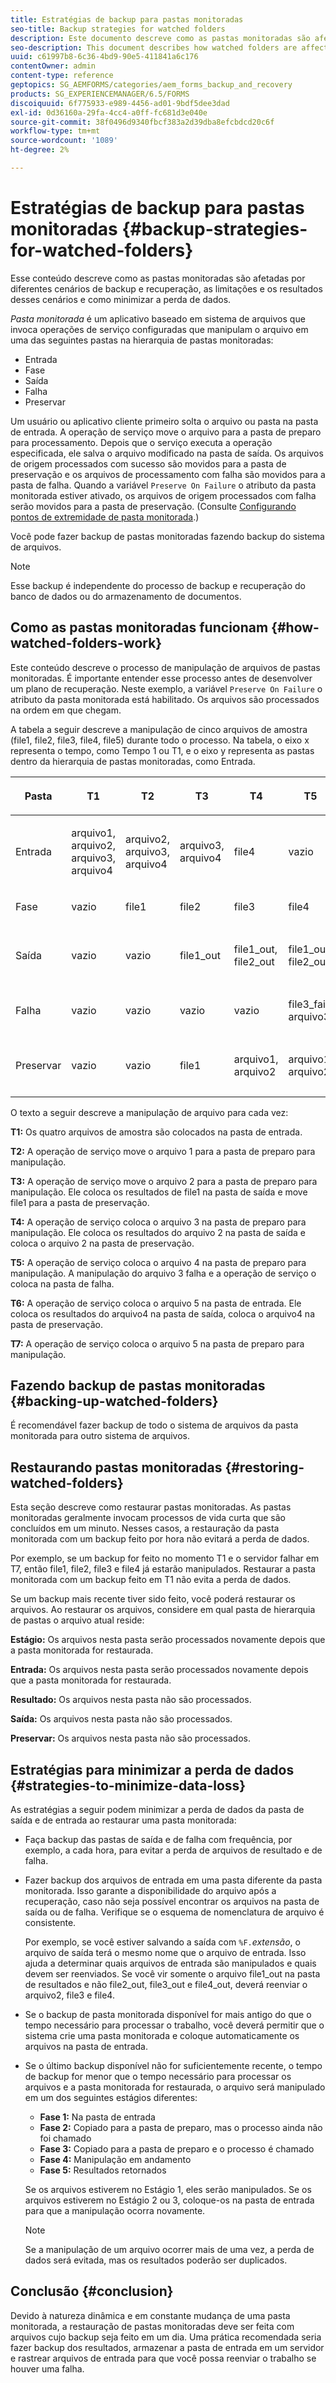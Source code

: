 ```yaml
---
title: Estratégias de backup para pastas monitoradas
seo-title: Backup strategies for watched folders
description: Este documento descreve como as pastas monitoradas são afetadas por diferentes cenários de backup e recuperação, as limitações e os resultados desses cenários e como minimizar a perda de dados.
seo-description: This document describes how watched folders are affected by different backup and recovery scenarios, the limitations and outcomes of these scenarios, and how to minimize data loss.
uuid: c61997b8-6c36-4bd9-90e5-411841a6c176
contentOwner: admin
content-type: reference
geptopics: SG_AEMFORMS/categories/aem_forms_backup_and_recovery
products: SG_EXPERIENCEMANAGER/6.5/FORMS
discoiquuid: 6f775933-e989-4456-ad01-9bdf5dee3dad
exl-id: 0d36160a-29fa-4cc4-a0ff-fc681d3e040e
source-git-commit: 38f0496d9340fbcf383a2d39dba8efcbdcd20c6f
workflow-type: tm+mt
source-wordcount: '1089'
ht-degree: 2%

---
```


# Estratégias de backup para pastas monitoradas {#backup-strategies-for-watched-folders}

Esse conteúdo descreve como as pastas monitoradas são afetadas por diferentes cenários de backup e recuperação, as limitações e os resultados desses cenários e como minimizar a perda de dados.

*Pasta monitorada* é um aplicativo baseado em sistema de arquivos que invoca operações de serviço configuradas que manipulam o arquivo em uma das seguintes pastas na hierarquia de pastas monitoradas:

* Entrada
* Fase
* Saída
* Falha
* Preservar

Um usuário ou aplicativo cliente primeiro solta o arquivo ou pasta na pasta de entrada. A operação de serviço move o arquivo para a pasta de preparo para processamento. Depois que o serviço executa a operação especificada, ele salva o arquivo modificado na pasta de saída. Os arquivos de origem processados com sucesso são movidos para a pasta de preservação e os arquivos de processamento com falha são movidos para a pasta de falha. Quando a variável `Preserve On Failure` o atributo da pasta monitorada estiver ativado, os arquivos de origem processados com falha serão movidos para a pasta de preservação. (Consulte [Configurando pontos de extremidade de pasta monitorada](/help/forms/using/admin-help/configuring-watched-folder-endpoints.md#configuring-watched-folder-endpoints).)

Você pode fazer backup de pastas monitoradas fazendo backup do sistema de arquivos.

>[!NOTE]
>
>Esse backup é independente do processo de backup e recuperação do banco de dados ou do armazenamento de documentos.

## Como as pastas monitoradas funcionam {#how-watched-folders-work}

Este conteúdo descreve o processo de manipulação de arquivos de pastas monitoradas. É importante entender esse processo antes de desenvolver um plano de recuperação. Neste exemplo, a variável `Preserve On Failure` o atributo da pasta monitorada está habilitado. Os arquivos são processados na ordem em que chegam.

A tabela a seguir descreve a manipulação de cinco arquivos de amostra (file1, file2, file3, file4, file5) durante todo o processo. Na tabela, o eixo x representa o tempo, como Tempo 1 ou T1, e o eixo y representa as pastas dentro da hierarquia de pastas monitoradas, como Entrada.

<table>
 <thead>
  <tr>
   <th><p>Pasta</p></th>
   <th><p>T1</p></th>
   <th><p>T2</p></th>
   <th><p>T3</p></th>
   <th><p>T4</p></th>
   <th><p>T5</p></th>
   <th><p>T6</p></th>
   <th><p>T7</p></th>
  </tr>
 </thead>
 <tbody>
  <tr>
   <td><p>Entrada</p></td>
   <td><p>arquivo1, arquivo2, arquivo3, arquivo4</p></td>
   <td><p>arquivo2, arquivo3, arquivo4</p></td>
   <td><p>arquivo3, arquivo4</p></td>
   <td><p>file4</p></td>
   <td><p>vazio</p></td>
   <td><p>file5</p></td>
   <td><p>vazio</p></td>
  </tr>
  <tr>
   <td><p>Fase</p></td>
   <td><p>vazio</p></td>
   <td><p>file1</p></td>
   <td><p>file2</p></td>
   <td><p>file3</p></td>
   <td><p>file4</p></td>
   <td><p>vazio</p></td>
   <td><p>file5</p></td>
  </tr>
  <tr>
   <td><p>Saída</p></td>
   <td><p>vazio</p></td>
   <td><p>vazio</p></td>
   <td><p>file1_out</p></td>
   <td><p>file1_out, file2_out</p></td>
   <td><p>file1_out, file2_out</p></td>
   <td><p>file1_out, file2_out, file4_out</p></td>
   <td><p>file1_out, file2_out, file4_out</p></td>
  </tr>
  <tr>
   <td><p>Falha</p></td>
   <td><p>vazio</p></td>
   <td><p>vazio</p></td>
   <td><p>vazio</p></td>
   <td><p>vazio</p></td>
   <td><p>file3_fail, arquivo3 </p></td>
   <td><p>file3_fail, arquivo3 </p></td>
   <td><p>file3_fail, arquivo3 </p></td>
  </tr>
  <tr>
   <td><p>Preservar</p></td>
   <td><p>vazio</p></td>
   <td><p>vazio</p></td>
   <td><p>file1 </p></td>
   <td><p>arquivo1, arquivo2 </p></td>
   <td><p>arquivo1, arquivo2 </p></td>
   <td><p>arquivo1, arquivo2, arquivo4 </p></td>
   <td><p>arquivo1, arquivo2, arquivo4 </p></td>
  </tr>
 </tbody>
</table>

O texto a seguir descreve a manipulação de arquivo para cada vez:

**T1:** Os quatro arquivos de amostra são colocados na pasta de entrada.

**T2:** A operação de serviço move o arquivo 1 para a pasta de preparo para manipulação.

**T3:** A operação de serviço move o arquivo 2 para a pasta de preparo para manipulação. Ele coloca os resultados de file1 na pasta de saída e move file1 para a pasta de preservação.

**T4:** A operação de serviço coloca o arquivo 3 na pasta de preparo para manipulação. Ele coloca os resultados do arquivo 2 na pasta de saída e coloca o arquivo 2 na pasta de preservação.

**T5:** A operação de serviço coloca o arquivo 4 na pasta de preparo para manipulação. A manipulação do arquivo 3 falha e a operação de serviço o coloca na pasta de falha.

**T6:** A operação de serviço coloca o arquivo 5 na pasta de entrada. Ele coloca os resultados do arquivo4 na pasta de saída, coloca o arquivo4 na pasta de preservação.

**T7:** A operação de serviço coloca o arquivo 5 na pasta de preparo para manipulação.

## Fazendo backup de pastas monitoradas {#backing-up-watched-folders}

É recomendável fazer backup de todo o sistema de arquivos da pasta monitorada para outro sistema de arquivos.

## Restaurando pastas monitoradas {#restoring-watched-folders}

Esta seção descreve como restaurar pastas monitoradas. As pastas monitoradas geralmente invocam processos de vida curta que são concluídos em um minuto. Nesses casos, a restauração da pasta monitorada com um backup feito por hora não evitará a perda de dados.

Por exemplo, se um backup for feito no momento T1 e o servidor falhar em T7, então file1, file2, file3 e file4 já estarão manipulados. Restaurar a pasta monitorada com um backup feito em T1 não evita a perda de dados.

Se um backup mais recente tiver sido feito, você poderá restaurar os arquivos. Ao restaurar os arquivos, considere em qual pasta de hierarquia de pastas o arquivo atual reside:

**Estágio:** Os arquivos nesta pasta serão processados novamente depois que a pasta monitorada for restaurada.

**Entrada:** Os arquivos nesta pasta serão processados novamente depois que a pasta monitorada for restaurada.

**Resultado:** Os arquivos nesta pasta não são processados.

**Saída:** Os arquivos nesta pasta não são processados.

**Preservar:** Os arquivos nesta pasta não são processados.

## Estratégias para minimizar a perda de dados {#strategies-to-minimize-data-loss}

As estratégias a seguir podem minimizar a perda de dados da pasta de saída e de entrada ao restaurar uma pasta monitorada:

* Faça backup das pastas de saída e de falha com frequência, por exemplo, a cada hora, para evitar a perda de arquivos de resultado e de falha.
* Fazer backup dos arquivos de entrada em uma pasta diferente da pasta monitorada. Isso garante a disponibilidade do arquivo após a recuperação, caso não seja possível encontrar os arquivos na pasta de saída ou de falha. Verifique se o esquema de nomenclatura de arquivo é consistente.

  Por exemplo, se você estiver salvando a saída com `%F.`*extensão*, o arquivo de saída terá o mesmo nome que o arquivo de entrada. Isso ajuda a determinar quais arquivos de entrada são manipulados e quais devem ser reenviados. Se você vir somente o arquivo file1_out na pasta de resultados e não file2_out, file3_out e file4_out, deverá reenviar o arquivo2, file3 e file4.

* Se o backup de pasta monitorada disponível for mais antigo do que o tempo necessário para processar o trabalho, você deverá permitir que o sistema crie uma pasta monitorada e coloque automaticamente os arquivos na pasta de entrada.
* Se o último backup disponível não for suficientemente recente, o tempo de backup for menor que o tempo necessário para processar os arquivos e a pasta monitorada for restaurada, o arquivo será manipulado em um dos seguintes estágios diferentes:

   * **Fase 1:** Na pasta de entrada
   * **Fase 2:** Copiado para a pasta de preparo, mas o processo ainda não foi chamado
   * **Fase 3:** Copiado para a pasta de preparo e o processo é chamado
   * **Fase 4:** Manipulação em andamento
   * **Fase 5:** Resultados retornados

  Se os arquivos estiverem no Estágio 1, eles serão manipulados. Se os arquivos estiverem no Estágio 2 ou 3, coloque-os na pasta de entrada para que a manipulação ocorra novamente.

  >[!NOTE]
  >
  >Se a manipulação de um arquivo ocorrer mais de uma vez, a perda de dados será evitada, mas os resultados poderão ser duplicados.

## Conclusão {#conclusion}

Devido à natureza dinâmica e em constante mudança de uma pasta monitorada, a restauração de pastas monitoradas deve ser feita com arquivos cujo backup seja feito em um dia. Uma prática recomendada seria fazer backup dos resultados, armazenar a pasta de entrada em um servidor e rastrear arquivos de entrada para que você possa reenviar o trabalho se houver uma falha.
